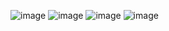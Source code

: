 ![image](https://github.com/user-attachments/assets/771e7122-c560-416f-b013-5007cdfd1ebc)
![image](https://github.com/user-attachments/assets/563eb769-aa5a-4559-b396-ba62fe8c3095)
![image](https://github.com/user-attachments/assets/d3b8aec6-53a3-4729-b080-12f3f9ae3b22)
![image](https://github.com/user-attachments/assets/0f008a00-2bfa-48b6-a13e-c9a7504c5850)
